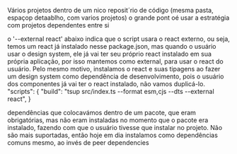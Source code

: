 <!-- Design System -->
Vários projetos dentro de um nico reposit´rio de código (mesma pasta, espaçop detaablho, com varios projetos) 
o grande pont oé usar a estratégia com projetos dependentes entre si    


<!-- Dependências extenas: -->
o '--external react' abaixo indica que o script usara o react externo, ou seja, temos um react já instalado nesse package.json, mas quando o usuário usar o design system, ele já vai ter seu próprio react instalado em sua própria aplicação, por isso mantemos como external, para usar o react do usuário. Pelo mesmo motivo, instalamos o react e suas tipagens ao fazer um design system como dependência de desenvolvimento, pois o usuário dos componentes já vai ter o react instalado, não vamos duplicá-lo.
 "scripts": {
    "build": "tsup src/index.ts --format esm,cjs --dts --external react",
 }

 <!-- peer dependencies -->

dependências que colocavámos dentro de um pacote, que eram obrigatórias, mas não eram instaladas no momento que o pacote era instalado, fazendo com que o usuário tivesse que instalar no projeto. Não são mais suportadas, então hoje em dia instalamos como dependências comuns mesmo, ao invés de peer dependencies
